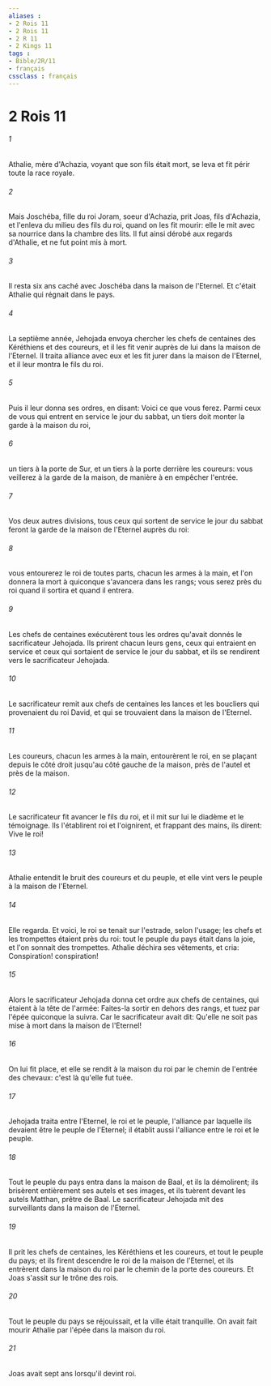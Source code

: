 ```yaml
---
aliases : 
- 2 Rois 11
- 2 Rois 11
- 2 R 11
- 2 Kings 11
tags : 
- Bible/2R/11
- français
cssclass : français
---
```


# 2 Rois 11

###### 1
Athalie, mère d'Achazia, voyant que son fils était mort, se leva et fit périr toute la race royale.
###### 2
Mais Joschéba, fille du roi Joram, soeur d'Achazia, prit Joas, fils d'Achazia, et l'enleva du milieu des fils du roi, quand on les fit mourir: elle le mit avec sa nourrice dans la chambre des lits. Il fut ainsi dérobé aux regards d'Athalie, et ne fut point mis à mort.
###### 3
Il resta six ans caché avec Joschéba dans la maison de l'Eternel. Et c'était Athalie qui régnait dans le pays.
###### 4
La septième année, Jehojada envoya chercher les chefs de centaines des Kéréthiens et des coureurs, et il les fit venir auprès de lui dans la maison de l'Eternel. Il traita alliance avec eux et les fit jurer dans la maison de l'Eternel, et il leur montra le fils du roi.
###### 5
Puis il leur donna ses ordres, en disant: Voici ce que vous ferez. Parmi ceux de vous qui entrent en service le jour du sabbat, un tiers doit monter la garde à la maison du roi,
###### 6
un tiers à la porte de Sur, et un tiers à la porte derrière les coureurs: vous veillerez à la garde de la maison, de manière à en empêcher l'entrée.
###### 7
Vos deux autres divisions, tous ceux qui sortent de service le jour du sabbat feront la garde de la maison de l'Eternel auprès du roi:
###### 8
vous entourerez le roi de toutes parts, chacun les armes à la main, et l'on donnera la mort à quiconque s'avancera dans les rangs; vous serez près du roi quand il sortira et quand il entrera.
###### 9
Les chefs de centaines exécutèrent tous les ordres qu'avait donnés le sacrificateur Jehojada. Ils prirent chacun leurs gens, ceux qui entraient en service et ceux qui sortaient de service le jour du sabbat, et ils se rendirent vers le sacrificateur Jehojada.
###### 10
Le sacrificateur remit aux chefs de centaines les lances et les boucliers qui provenaient du roi David, et qui se trouvaient dans la maison de l'Eternel.
###### 11
Les coureurs, chacun les armes à la main, entourèrent le roi, en se plaçant depuis le côté droit jusqu'au côté gauche de la maison, près de l'autel et près de la maison.
###### 12
Le sacrificateur fit avancer le fils du roi, et il mit sur lui le diadème et le témoignage. Ils l'établirent roi et l'oignirent, et frappant des mains, ils dirent: Vive le roi!
###### 13
Athalie entendit le bruit des coureurs et du peuple, et elle vint vers le peuple à la maison de l'Eternel.
###### 14
Elle regarda. Et voici, le roi se tenait sur l'estrade, selon l'usage; les chefs et les trompettes étaient près du roi: tout le peuple du pays était dans la joie, et l'on sonnait des trompettes. Athalie déchira ses vêtements, et cria: Conspiration! conspiration!
###### 15
Alors le sacrificateur Jehojada donna cet ordre aux chefs de centaines, qui étaient à la tête de l'armée: Faites-la sortir en dehors des rangs, et tuez par l'épée quiconque la suivra. Car le sacrificateur avait dit: Qu'elle ne soit pas mise à mort dans la maison de l'Eternel!
###### 16
On lui fit place, et elle se rendit à la maison du roi par le chemin de l'entrée des chevaux: c'est là qu'elle fut tuée.
###### 17
Jehojada traita entre l'Eternel, le roi et le peuple, l'alliance par laquelle ils devaient être le peuple de l'Eternel; il établit aussi l'alliance entre le roi et le peuple.
###### 18
Tout le peuple du pays entra dans la maison de Baal, et ils la démolirent; ils brisèrent entièrement ses autels et ses images, et ils tuèrent devant les autels Matthan, prêtre de Baal. Le sacrificateur Jehojada mit des surveillants dans la maison de l'Eternel.
###### 19
Il prit les chefs de centaines, les Kéréthiens et les coureurs, et tout le peuple du pays; et ils firent descendre le roi de la maison de l'Eternel, et ils entrèrent dans la maison du roi par le chemin de la porte des coureurs. Et Joas s'assit sur le trône des rois.
###### 20
Tout le peuple du pays se réjouissait, et la ville était tranquille. On avait fait mourir Athalie par l'épée dans la maison du roi.
###### 21
Joas avait sept ans lorsqu'il devint roi.
